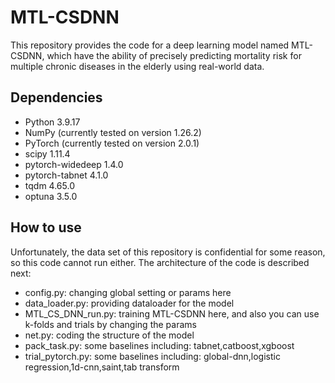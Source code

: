 # MTL-CSDNN
This repository provides the code for a deep learning model named MTL-CSDNN, which have the ability of 
precisely predicting mortality risk for multiple chronic diseases in the elderly using real-world data.
## Dependencies
- Python 3.9.17
- NumPy (currently tested on version  1.26.2)
- PyTorch (currently tested on version 2.0.1)
- scipy 1.11.4
- pytorch-widedeep 1.4.0
- pytorch-tabnet 4.1.0
- tqdm 4.65.0
- optuna 3.5.0
## How to use
Unfortunately, the data set of this repository is confidential for some reason, so this code cannot run either.
The architecture of the code is described next:
- config.py: changing global setting or params here
- data_loader.py: providing dataloader for the model
- MTL_CS_DNN_run.py: training MTL-CSDNN here, and also you can use k-folds and trials by changing the params
- net.py: coding the structure of the model
- pack_task.py: some baselines including: tabnet,catboost,xgboost
- trial_pytorch.py: some baselines including: global-dnn,logistic regression,1d-cnn,saint,tab transform
